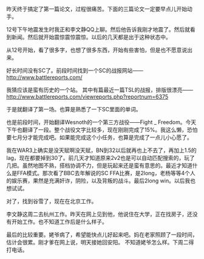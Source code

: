 昨天终于搞定了第一篇论文，过程很痛苦。下面的三篇论文一定要早点儿开始动手。

12号下午地震发生时我正和李文静QQ上聊。然后他告诉我刚才地震了。然后就看到新闻。然后就开始震惊震惊震惊。以后的几天都是出于这种状态中。

从12号开始，看了很多字，也想了很多东西，开始有些害怕，但是也不愿意说出来。

好长时间没有SC了。前段时间找到一个SC的战报网站——http://www.battlereports.com/

我猜应该是蛮有历史的一个站。
其中有篇最近一篇TSL的战报，排版很漂亮——http://www.battlereports.com/viewreports.php?reportnum=6375

于是就翻译了第一场。也算是熟悉了一下SC里面的单词。

也是前段时间，开始翻译Wesnoth的一个第三方战役——Fight _ Freedom。今天下午也翻译了一段。整个战役文字比较多，现在刚刚完成了15%。我这么懒，恐怕要七月分才能完成吧。如果能完成这个小任务，也算是完成了一点儿小心愿了。

我在WAR3上确实是没天赋啊没天赋，BN到32以后就再也上不去了，再加上1.5的lag，现在都要掉到30了。前几天才知道原来2v2也是可以自动匹配搜索的，玩了几把。虽然地图不熟，搭档协调不力，但是玩起来还是蛮有意思的。最近才知道什么是FFA模式。那次看了BBC去年解说的SC FFA比赛，是2long，老杨等等4个人的娱乐赛，果然是充满奸诈，阴险，以及背叛的战斗。最后2long win。以后我也想试试。

对了，找到谷雪了，现在在北京工作。

李文静这周二去杭州工作。昨天在网上见到他，他说住在大学，正在找房子，还没有开始工作。也不知道工作后是什么样子。

最后的比较重要。姥爷病了，希望能快点儿好起来吧。妈在老家照顾了一段时间，估计会很累。刚才爹在网上说，明天接她回安阳。
不知道姥爷怎么样。下周二得打电话。